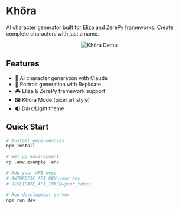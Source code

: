 # Khôra

AI character generator built for Eliza and ZerePy frameworks. Create complete characters with just a name.

<div align="center">
  <img src="public/demo.png" alt="Khôra Demo" />
</div>

## Features

- 🤖 AI character generation with Claude
- 🎨 Portrait generation with Replicate
- 🎮 Eliza & ZerePy framework support
- 🖼️ Khôra Mode (pixel art style)
- 🌓 Dark/Light theme

## Quick Start

```bash
# Install dependencies
npm install

# Set up environment
cp .env.example .env

# Add your API keys
# ANTHROPIC_API_KEY=your_key
# REPLICATE_API_TOKEN=your_token

# Run development server
npm run dev